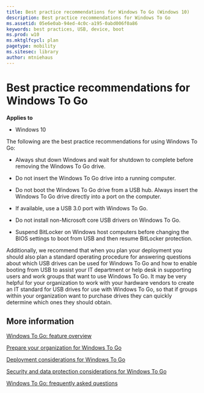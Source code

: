 ```yaml
---
title: Best practice recommendations for Windows To Go (Windows 10)
description: Best practice recommendations for Windows To Go
ms.assetid: 05e6e0ab-94ed-4c0c-a195-0abd006f0a86
keywords: best practices, USB, device, boot
ms.prod: w10
ms.mktglfcycl: plan
pagetype: mobility
ms.sitesec: library
author: mtniehaus
---
```


# Best practice recommendations for Windows To Go


**Applies to**

-   Windows 10

The following are the best practice recommendations for using Windows To Go:

-   Always shut down Windows and wait for shutdown to complete before removing the Windows To Go drive.

-   Do not insert the Windows To Go drive into a running computer.

-   Do not boot the Windows To Go drive from a USB hub. Always insert the Windows To Go drive directly into a port on the computer.

-   If available, use a USB 3.0 port with Windows To Go.

-   Do not install non-Microsoft core USB drivers on Windows To Go.

-   Suspend BitLocker on Windows host computers before changing the BIOS settings to boot from USB and then resume BitLocker protection.

Additionally, we recommend that when you plan your deployment you should also plan a standard operating procedure for answering questions about which USB drives can be used for Windows To Go and how to enable booting from USB to assist your IT department or help desk in supporting users and work groups that want to use Windows To Go. It may be very helpful for your organization to work with your hardware vendors to create an IT standard for USB drives for use with Windows To Go, so that if groups within your organization want to purchase drives they can quickly determine which ones they should obtain.

## More information


[Windows To Go: feature overview](windows-to-go-overview.md)

[Prepare your organization for Windows To Go](prepare-your-organization-for-windows-to-go.md)

[Deployment considerations for Windows To Go](deployment-considerations-for-windows-to-go.md)

[Security and data protection considerations for Windows To Go](security-and-data-protection-considerations-for-windows-to-go.md)

[Windows To Go: frequently asked questions](windows-to-go-frequently-asked-questions.md)

 

 






